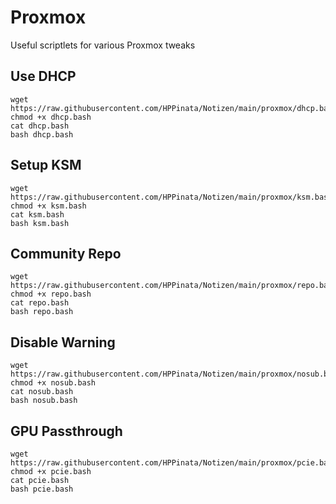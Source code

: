 # Proxmox
Useful scriptlets for various Proxmox tweaks

## Use DHCP
```
wget https://raw.githubusercontent.com/HPPinata/Notizen/main/proxmox/dhcp.bash
chmod +x dhcp.bash
cat dhcp.bash
bash dhcp.bash
```

## Setup KSM
```
wget https://raw.githubusercontent.com/HPPinata/Notizen/main/proxmox/ksm.bash
chmod +x ksm.bash
cat ksm.bash
bash ksm.bash
```

## Community Repo
```
wget https://raw.githubusercontent.com/HPPinata/Notizen/main/proxmox/repo.bash
chmod +x repo.bash
cat repo.bash
bash repo.bash
```

## Disable Warning
```
wget https://raw.githubusercontent.com/HPPinata/Notizen/main/proxmox/nosub.bash
chmod +x nosub.bash
cat nosub.bash
bash nosub.bash
```

## GPU Passthrough
```
wget https://raw.githubusercontent.com/HPPinata/Notizen/main/proxmox/pcie.bash
chmod +x pcie.bash
cat pcie.bash
bash pcie.bash
```
